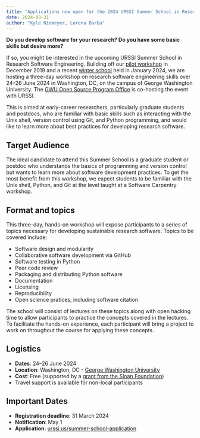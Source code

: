 ```yaml
---
title: "Applications now open for the 2024 URSSI Summer School in Research Software Engineering"
date: 2024-03-31
author: "Kyle Niemeyer, Lorena Barba"
---
```



__Do you develop software for your research? Do you have some basic skills but desire more?__ 

If so, you might be interested in the upcoming URSSI Summer School in Research Software Engineering. Building off our [pilot workshop](/blog/2020/01/29/report-from-the-urssi-winter-school-pilot/) in December 2019 and a recent [winter school](/blog/2023/10/31/applications-now-open-for-the-2024-urssi-winter-school-in-research-software-engineering/) held in January 2024, we are hosting a three-day workshop on research software engineering skills over 24–26 June 2024 in Washington, DC, on the campus of George Washington University. The [GWU Open Source Program Office](https://library.gwu.edu/ospo) is co-hosting the event with URSSI.

This is aimed at early-career researchers, particularly graduate students and postdocs, who are familiar with basic skills such as interacting with the Unix shell, version control using Git, and Python programming, and would like to learn more about best practices for developing research software.

## Target Audience

The ideal candidate to attend this Summer School is a graduate student or postdoc who understands the basics of programming and version control but wants to learn more about software development practices. To get the most benefit from this workshop, we expect students to be familiar with the Unix shell, Python, and Git at the level taught at a Software Carpentry workshop.

## Format and topics

This three-day, hands-on workshop will expose participants to a series of topics necessary for developing sustainable research software. Topics to be covered include:

*   Software design and modularity
*   Collaborative software development via GitHub
*   Software testing in Python
*   Peer code review
*   Packaging and distributing Python software
*   Documentation
*   Licensing
*   Reproducibility
*   Open science pratices, including software citation

The school will consist of lectures on these topics along with open hacking time to allow participants to practice the concepts covered in the lectures. To facilitate the hands-on experience, each participant will bring a project to work on throughout the course for applying these concepts.

## Logistics

*   **Dates**: 24–26 June 2024
*   **Location**: Washington, DC - [George Washington University](https://gwu.edu)
*   **Cost**: Free (supported by a [grant from the Sloan Foundation](/blog/2022/09/04/announcing-4-new-grants-for-urssi/))
*   Travel support is available for non-local participants

## Important Dates

*   **Registration deadline**: 31 March 2024
*   **Notification**: May 1
*   **Application:** [urssi.us/summer-school-application](/summer-school-application/)
